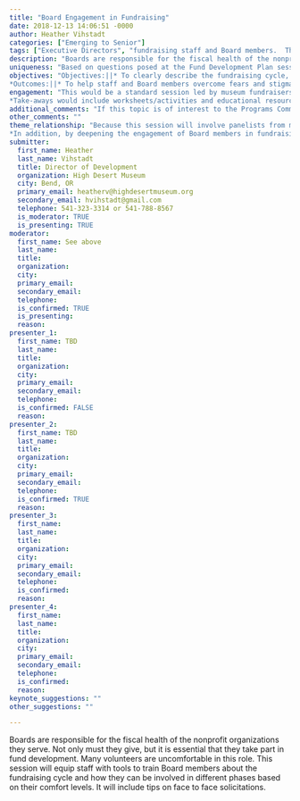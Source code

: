 ```yaml
---
title: "Board Engagement in Fundraising"
date: 2018-12-13 14:06:51 -0000
author: Heather Vihstadt
categories: ["Emerging to Senior"]
tags: ["Executive Directors", "fundraising staff and Board members.  This may be especially useful for smaller organizations in which staff are required to wear many hats." ]
description: "Boards are responsible for the fiscal health of the nonprofit organizations they serve.  Not only must they give, but it is essential that they take part in fund development.  Many volunteers are uncomfortable in this role.  This session will equip staff with tools to train Board members about the fundraising cycle and how they can be involved in different phases based on their comfort levels.  It will include tips on face to face solicitations."
uniqueness: "Based on questions posed at the Fund Development Plan session in 2018, it became apparent that this topic is of great interest. "
objectives: "Objectives:||* To clearly describe the fundraising cycle, the power of peer to peer fundraising, and facts about philanthropy today||* To convey the essential criteria in identifying the best prospects||* To provide training tools for museum staff to share with Boards 
*Outcomes:||* To help staff and Board members overcome fears and stigmas associated with fundraising||* To generate prospect lists to with ranking systems, action items and timelines||* To create systems of accountability"
engagement: "This would be a standard session led by museum fundraisers and Board members.  It would include individual and small group exercises.
*Take-aways would include worksheets/activities and educational resources such as suggested readings."
additional_comments: "If this topic is of interest to the Programs Committee, I would greatly appreciate referrals for other speakers.  I?d certainly be willing to merge with another session if similar proposals exist."
other_comments: ""
theme_relationship: "Because this session will involve panelists from multiple institutions, attendees will see how different Museums approach this work and how they can utilize this expertise to enhance their current fundraising practices.
*In addition, by deepening the engagement of Board members in fundraising it will broaden museum communities. "
submitter:
  first_name: Heather
  last_name: Vihstadt
  title: Director of Development
  organization: High Desert Museum
  city: Bend, OR
  primary_email: heatherv@highdesertmuseum.org
  secondary_email: hvihstadt@gmail.com
  telephone: 541-323-3314 or 541-788-8567
  is_moderator: TRUE
  is_presenting: TRUE
moderator:
  first_name: See above
  last_name: 
  title: 
  organization: 
  city: 
  primary_email: 
  secondary_email: 
  telephone: 
  is_confirmed: TRUE
  is_presenting: 
  reason: 
presenter_1:
  first_name: TBD
  last_name: 
  title: 
  organization: 
  city: 
  primary_email: 
  secondary_email: 
  telephone: 
  is_confirmed: FALSE
  reason: 
presenter_2:
  first_name: TBD
  last_name: 
  title: 
  organization: 
  city: 
  primary_email: 
  secondary_email: 
  telephone: 
  is_confirmed: TRUE
  reason: 
presenter_3:
  first_name: 
  last_name: 
  title: 
  organization: 
  city: 
  primary_email: 
  secondary_email: 
  telephone: 
  is_confirmed: 
  reason: 
presenter_4:
  first_name: 
  last_name: 
  title: 
  organization: 
  city: 
  primary_email: 
  secondary_email: 
  telephone: 
  is_confirmed: 
  reason: 
keynote_suggestions: ""
other_suggestions: ""

---
```

Boards are responsible for the fiscal health of the nonprofit organizations they serve.  Not only must they give, but it is essential that they take part in fund development.  Many volunteers are uncomfortable in this role.  This session will equip staff with tools to train Board members about the fundraising cycle and how they can be involved in different phases based on their comfort levels.  It will include tips on face to face solicitations.